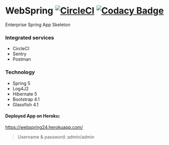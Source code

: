 # WebSpring [![CircleCI](https://circleci.com/gh/ttimot24/WebSpring.svg?style=svg)](https://circleci.com/gh/ttimot24/WebSpring) [![Codacy Badge](https://api.codacy.com/project/badge/Grade/3cd3cf01845a4dab94b0bcc3a55ee4f6)](https://app.codacy.com/app/ttimot24/WebSpring?utm_source=github.com&utm_medium=referral&utm_content=ttimot24/WebSpring&utm_campaign=Badge_Grade_Dashboard)
Enterprise Spring App Skeleton

### Integrated services
 - CircleCI
 - Sentry
 - Postman

### Technology
 - Spring 5
 - Log4J2
 - Hibernate 5
 - Bootstrap 4.1
 - Glassfish 4.1

#### Deployed App on Heroku:
https://webspring24.herokuapp.com/

> Username & password: admin/admin
